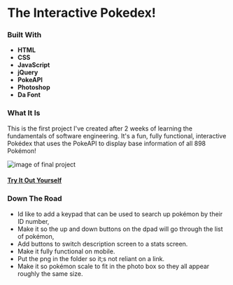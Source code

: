 # The Interactive Pokedex!

### Built With
- **HTML**
- **CSS**
- **JavaScript**
- **jQuery**
- **PokeAPI**
- **Photoshop**
- **Da Font**

### What It Is
This is the first project I've created after 2 weeks of learning the fundamentals of software engineering. It's a fun, fully functional, interactive Pokédex that uses the PokeAPI to display base information of all 898 Pokémon!

![image of final project](https://lh3.googleusercontent.com/mDzgBgT8dh5kCFwP16gUbrvrRF9byrp84GpHvt6NHHIWxSXtC_jyWNERPLEcxknzokcp6ylyNr3ckVdOn_S6LagLw3lxqBQZ280LG0-qPFuaRkCr19vhjdjpagr2j1PBvADvxUEh=w2400)

#### [Try It Out Yourself](https://interactive-pokedex.netlify.app/)

### Down The Road
- Id like to add a keypad that can be used to search up pokémon by their ID number,
- Make it so the up and down buttons on the dpad will go through the list of pokémon,
- Add buttons to switch description screen to a stats screen.
- Make it fully functional on mobile.
- Put the png in the folder so it;s not reliant on a link.
- Make it so pokémon scale to fit in the photo box so they all appear roughly the same size.

